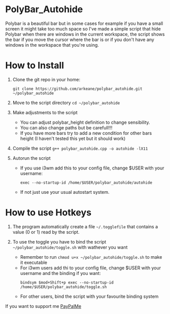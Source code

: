 # PolyBar_Autohide
Polybar is a beautiful bar but in some cases for example if you have a small screen it might take too much space so I've made a simple script that hide Polybar when there are windows in the current workspace, the script shows the bar if you move the cursor where the bar is or if you don't have any windows in the workspace that you're using.

# How to Install
1. Clone the git repo in your home: 
     ```
     git clone https://github.com/arkeane/polybar_autohide.git ~/polybar_autohide
     ```

2. Move to the script directory `cd ~/polybar_autohide`

3. Make adjustments to the script
     - You can adjust polybar_height definition to change sensibility.
     - You can also change paths but be carefull!!!
     - If you have more bars try to add a new condition for other bars height (I haven't tested this yet but it should work)
  
4. Compile the script `g++ polybar_autohide.cpp -o autohide -lX11`

5. Autorun the script
     - If you use i3wm add this to your config file, change $USER with your username:
          ```
          exec --no-startup-id /home/$USER/polybar_autohide/autohide
          ```
     - If not just use your usual autostart system.

# How to use Hotkeys
1. The program automatically create a file `~/.togglefile` that contains a value (0 or 1) read by the script.

2. To use the toggle you have to bind the script `~/polybar_autohide/toggle.sh` with wathever you want
     - Remember to run `chmod u+x ~/polybar_autohide/toggle.sh` to make it executable
     - For i3wm users add thi to your config file, change $USER with your username and the binding if you want:
          ```
          bindsym $mod+Shift+p exec --no-startup-id /home/$USER/polybar_autohide/toggle.sh
          ```
     - For other users, bind the script with your favourite binding system 


If you want to support me [PayPalMe](paypal.me/LudovicoPestarino)

